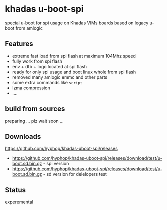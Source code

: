 # khadas u-boot-spi

special u-boot for spi usage on Khadas VIMs boards based on legacy u-boot from amlogic

## Features

+ extreme fast load from spi flash at maximum 104Mhz speed
+ fully work from spi flash
+ env + dtb + logo  located at spi flash
+ ready for only spi usage and boot linux whole from spi flash
+ removed many amlogic emmc and other parts
+ some extra commands like `script`
+ lzma compression
+ ....

## build from sources

preparing ... plz wait soon ...

## Downloads

https://github.com/hyphop/khadas-uboot-spi/releases

+ https://github.com/hyphop/khadas-uboot-spi/releases/download/test/u-boot.sd.bin.gz - spi version
+ https://github.com/hyphop/khadas-uboot-spi/releases/download/test/u-boot.sd.bin.gz - sd version for delelopers test


## Status

experemental

